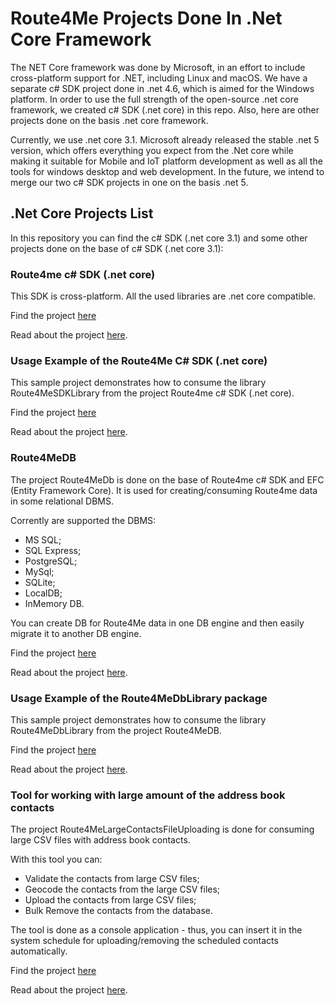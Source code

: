 # Route4Me Projects Done In .Net Core Framework

The NET Core framework was done by Microsoft, in an effort to include cross-platform support for .NET, including Linux and macOS. We have a separate c# SDK project done in .net 4.6, which is aimed for the Windows platform. In order to use the full strength of the open-source .net core framework, we created c# SDK (.net core) in this repo. Also, here are other projects done on the basis .net core framework.

Currently, we use .net core 3.1. Microsoft already released the stable .net 5 version, which offers everything you expect from the .Net core while making it suitable for Mobile and IoT platform development as well as all the tools for windows desktop and web development. In the future, we intend to merge our two c# SDK projects in one on the basis .net 5.

## .Net Core Projects List

In this repository you can find the c# SDK (.net core 3.1) and some other projects done on the base of c# SDK (.net core 3.1):

### Route4me c# SDK (.net core)   

This SDK is cross-platform. All the used libraries are .net core compatible.  

Find the project [here](https://github.com/route4me/route4me-net-core/tree/master/route4me-csharp-sdk)  

Read about the project [here](https://github.com/route4me/route4me-net-core/blob/master/route4me-csharp-sdk/README.md).

### Usage Example of the Route4Me C# SDK (.net core)

This sample project demonstrates how to consume the library Route4MeSDKLibrary from the project Route4me c# SDK (.net core). 

Find the project [here](https://github.com/route4me/route4me-net-core/tree/master/TestRoute4MeSharpSDKCore)  

Read about the project [here](https://github.com/route4me/route4me-net-core/blob/master/TestRoute4MeSharpSDKCore/README.md).  

### Route4MeDB

The project Route4MeDb is done on the base of Route4me c# SDK and EFC (Entity Framework Core). It is used for creating/consuming Route4me data in some relational DBMS.

Corrently are supported the DBMS:  
- MS SQL;
- SQL Express;
- PostgreSQL;
- MySql;
- SQLite;
- LocalDB;
- InMemory DB.

You can create DB for Route4Me data in one DB engine and then easily migrate it to another DB engine.

Find the project [here](https://github.com/route4me/route4me-net-core/tree/master/Route4MeDB)  

Read about the project [here](https://github.com/route4me/route4me-net-core/blob/master/Route4MeDB/README.md).

### Usage Example of the Route4MeDbLibrary package

This sample project demonstrates how to consume the library Route4MeDbLibrary from the project Route4MeDB.

Find the project [here](https://github.com/route4me/route4me-net-core/tree/master/Route4MeDbExample)  

Read about the project [here](https://github.com/route4me/route4me-net-core/blob/master/Route4MeDbExample/Route4MeDbExample/README.md).  

### Tool for working with large amount of the address book contacts

The project Route4MeLargeContactsFileUploading is done for consuming large CSV files with address book contacts.

With this tool you can:
- Validate the contacts from large CSV files;
- Geocode the contacts from the large CSV files;
- Upload the contacts from large CSV files;
- Bulk Remove the contacts from the database.

The tool is done as a console application - thus, you can insert it in the system schedule for uploading/removing the scheduled contacts automatically.

Find the project [here](https://github.com/route4me/route4me-net-core/tree/master/Route4MeLargeContactsFileUploading)  

Read about the project [here](https://github.com/route4me/route4me-net-core/blob/master/Route4MeLargeContactsFileUploading/Route4MeLargeContactsFileUploading/README.md).  
